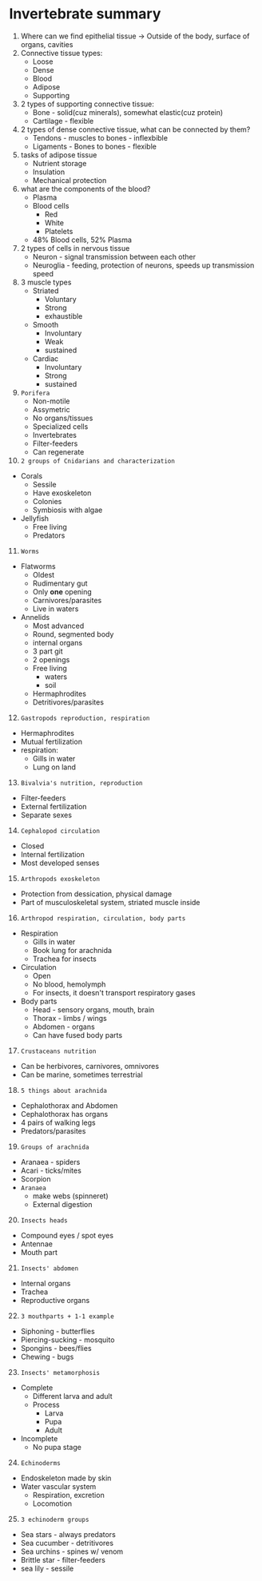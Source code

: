# Invertebrate summary
1. Where can we find epithelial tissue -> Outside of the body, surface of organs, cavities
2. Connective tissue types:
   - Loose
   - Dense
   - Blood
   - Adipose
   - Supporting
3. 2 types of supporting connective tissue:
   - Bone - solid(cuz minerals), somewhat elastic(cuz protein)
   - Cartilage - flexible
4. 2 types of dense connective tissue, what can be connected by them?
   -  Tendons - muscles to bones - inflexbible
   -  Ligaments - Bones to bones - flexible
5. tasks of adipose tissue
   - Nutrient storage
   - Insulation
   - Mechanical protection
6. what are the components of the blood?
   - Plasma
   - Blood cells
     - Red
     - White
     - Platelets
   - 48% Blood cells, 52% Plasma
7. 2 types of cells in nervous tissue
   - Neuron - signal transmission between each other
   - Neuroglia - feeding, protection of neurons, speeds up transmission speed
8. 3 muscle types
   - Striated
     - Voluntary
     - Strong
     - exhaustible
   - Smooth
     - Involuntary
     - Weak
     - sustained
   - Cardiac
     - Involuntary
     - Strong
     - sustained
9. `Porifera`
   - Non-motile
   - Assymetric
   - No organs/tissues
   - Specialized cells
   - Invertebrates
   - Filter-feeders
   - Can regenerate
10. `2 groups of Cnidarians and characterization`
   - Corals
     - Sessile
     - Have exoskeleton
     - Colonies
     - Symbiosis with algae
   - Jellyfish
     - Free living
     - Predators
11. `Worms`
   - Flatworms
     - Oldest
     - Rudimentary gut
     - Only **one** opening
     - Carnivores/parasites
     - Live in waters
   - Annelids
     - Most advanced
     - Round, segmented body
     - internal organs
     - 3 part git
     - 2 openings
     - Free living
       - waters
       - soil
     - Hermaphrodites
     - Detritivores/parasites
12. `Gastropods reproduction, respiration`
   - Hermaphrodites
   - Mutual fertilization
   - respiration:
     - Gills in water
     - Lung on land
13. `Bivalvia's nutrition, reproduction`
   - Filter-feeders
   - External fertilization
   - Separate sexes
14. `Cephalopod circulation`
   - Closed
   - Internal fertilization
   - Most developed senses
15. `Arthropods exoskeleton`
   - Protection from dessication, physical damage
   - Part of musculoskeletal system, striated muscle inside
16. `Arthropod respiration, circulation, body parts`
   - Respiration
     - Gills in water
     - Book lung for arachnida
     - Trachea for insects
   - Circulation 
     - Open 
     - No blood, hemolymph
     - For insects, it doesn't transport respiratory gases
   - Body parts
     - Head - sensory organs, mouth, brain
     - Thorax - limbs / wings
     - Abdomen - organs
     - Can have fused body parts
17. `Crustaceans nutrition`
   - Can be herbivores, carnivores, omnivores
   - Can be marine, sometimes terrestrial
18. `5 things about arachnida`
   - Cephalothorax and Abdomen
   - Cephalothorax has organs
   - 4 pairs of walking legs 
   - Predators/parasites
19. `Groups of arachnida`
   - Aranaea - spiders
   - Acari - ticks/mites
   - Scorpion
   - `Aranaea`
     - make webs (spinneret)
     - External digestion
20. `Insects heads`
   - Compound eyes / spot eyes
   - Antennae
   - Mouth part
21. `Insects' abdomen`
   - Internal organs
   - Trachea
   - Reproductive organs
22. `3 mouthparts + 1-1 example`
   - Siphoning - butterflies
   - Piercing-sucking - mosquito
   - Spongins - bees/flies
   - Chewing - bugs
23. `Insects' metamorphosis`
   - Complete
     - Different larva and adult
     - Process
       - Larva
       - Pupa
       - Adult
   - Incomplete
     - No pupa stage
24. `Echinoderms`
   - Endoskeleton made by skin
   - Water vascular system
     - Respiration, excretion
     - Locomotion
25. `3 echinoderm groups`
   - Sea stars - always predators
   - Sea cucumber - detritivores
   - Sea urchins - spines w/ venom
   - Brittle star - filter-feeders
   - sea lily - sessile